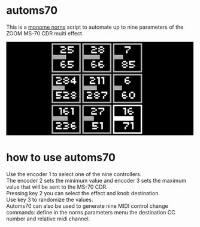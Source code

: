 # automs70
This is a [monome norns](https://monome.org/norns/) script  to automate up to nine parameters of the ZOOM MS-70 CDR multi effect.

![automs70](automs70.png)

# how to use automs70
Use the encoder 1 to select one of the nine controllers.   
The encoder 2 sets the minimum value and encoder 3 sets the maximum value that will be sent to the MS-70 CDR.  
Pressing key 2 you can select the effect and knob destination.  
Use key 3 to randomize the values.  
Automs70 can also be used to generate nine MIDI control change commands: define in the norns parameters menu the destination CC number and relative midi channel. 










